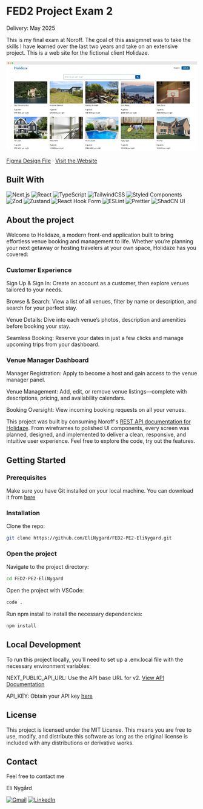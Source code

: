 # FED2 Project Exam 2

Delivery: May 2025

This is my final exam at Noroff. The goal of this assigmnet was to take the skills I have learned over the last two years and take on an extensive project. This is a web site for the fictional client Holidaze.

[![Website home page](/public/PE2_Holidaze.jpg)](https://pe-holidaze.vercel.app/)

[Figma Design File](https://www.figma.com/design/yfdN1ViBVSqE8gXnqMcoII/Holidaze-design-files?node-id=1-88&t=JZ8SsaYjAGsDR51D-1) · [Visit the Website](https://pe-holidaze.vercel.app/)

## Built With

![Next.js](https://img.shields.io/badge/%20Next.js-000000.svg?style=for-the-badge&logo=nextdotjs&logoColor=white) ![React](https://img.shields.io/badge/%20React-20232a.svg?style=for-the-badge&logo=react&logoColor=61DAFB) ![TypeScript](https://img.shields.io/badge/%20TypeScript-3178C6.svg?style=for-the-badge&logo=typescript&logoColor=white) ![TailwindCSS](https://img.shields.io/badge/%20TailwindCSS-38B2AC.svg?style=for-the-badge&logo=tailwindcss&logoColor=white) ![Styled Components](https://img.shields.io/badge/%20Styled%20Components-DB7093.svg?style=for-the-badge&logo=styled-components&logoColor=white) ![Zod](https://img.shields.io/badge/%20Zod-3B82F6.svg?style=for-the-badge&logo=zod&logoColor=white) ![Zustand](https://img.shields.io/badge/%20Zustand-000000.svg?style=for-the-badge&logo=zustand&logoColor=white) ![React Hook Form](https://img.shields.io/badge/%20React_Hook_Form-EC5990.svg?style=for-the-badge&logo=reacthookform&logoColor=white) ![ESLint](https://img.shields.io/badge/%20ESLint-4B32C3.svg?style=for-the-badge&logo=eslint&logoColor=white) ![Prettier](https://img.shields.io/badge/%20Prettier-F7B93E.svg?style=for-the-badge&logo=prettier&logoColor=white) ![ShadCN UI](https://img.shields.io/badge/%20ShadCN%20UI-000000.svg?style=for-the-badge&logoColor=white)

## About the project

Welcome to Holidaze, a modern front-end application built to bring effortless venue booking and management to life. Whether you’re planning your next getaway or hosting travelers at your own space, Holidaze has you covered:

### Customer Experience

Sign Up & Sign In: Create an account as a customer, then explore venues tailored to your needs.

Browse & Search: View a list of all venues, filter by name or description, and search for your perfect stay.

Venue Details: Dive into each venue’s photos, description and amenities before booking your stay.

Seamless Booking: Reserve your dates in just a few clicks and manage upcoming trips from your dashboard.

### Venue Manager Dashboard

Manager Registration: Apply to become a host and gain access to the venue manager panel.

Venue Management: Add, edit, or remove venue listings—complete with descriptions, pricing, and availability calendars.

Booking Oversight: View incoming booking requests on all your venues.

This project was built by consuming Noroff's [REST API documentation for Holidaze](https://docs.noroff.dev/docs/v2/holidaze/bookings). From wireframes to polished UI components, every screen was planned, designed, and implemented to deliver a clean, responsive, and intuitive user experience. Feel free to explore the code, try out the features.

## Getting Started

### Prerequisites

Make sure you have Git installed on your local machine. You can download it from [here](https://git-scm.com/downloads)

### Installation

Clone the repo:

```sh
git clone https://github.com/EliNygard/FED2-PE2-EliNygard.git
```

### Open the project

Navigate to the project directory:

```sh
cd FED2-PE2-EliNygard
```

Open the project with VSCode:

```sh
code .
```

Run npm install to install the necessary dependencies:

```sh
npm install
```

## Local Development

To run this project locally, you'll need to set up a .env.local file with the necessary environment variables:

NEXT_PUBLIC_API_URL: Use the API base URL for v2. [View API Documentation](https://docs.noroff.dev/docs/v2/about)

API_KEY: Obtain your API key [here](https://docs.noroff.dev/docs/v2/auth/api-key)

## License

This project is licensed under the MIT License. This means you are free to use, modify, and distribute this software as long as the original license is included with any distributions or derivative works.

## Contact

Feel free to contact me

Eli Nygård

[![Gmail](https://img.shields.io/badge/Gmail-D14836?style=for-the-badge&logo=gmail&logoColor=white)](mailto:eli.nygard@gmail.com)
[![LinkedIn](https://img.shields.io/badge/%20LinkedIn-0077B5.svg?style=for-the-badge&logo=linkedin&logoColor=white)](https://www.linkedin.com/in/eli-nygard)

